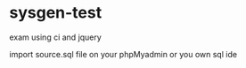 # sysgen-test
exam using ci and jquery

import source.sql file on your phpMyadmin or you own sql ide
